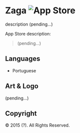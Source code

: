 # Zaga ![App Store](https://db.tt/Fsb4RsR1)

description (pending...)

App Store description:

> (pending...)

## Languages

* Portuguese

## Art & Logo

(pending...)

## Copyright

&copy; 2015 (?). All Rights Reserved.
